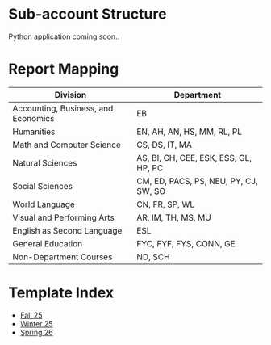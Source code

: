 # Sub-account Structure 

Python application coming soon.. 

# Report Mapping 

| Division                            | Department                              |
| ----------------------------------- | --------------------------------------- |
| Accounting, Business, and Economics | EB                                      |
| Humanities                          | EN, AH, AN, HS, MM, RL, PL              |
| Math and Computer Science           | CS, DS, IT, MA                      |
| Natural Sciences                    | AS, BI, CH, CEE, ESK, ESS, GL, HP, PC   |
| Social Sciences                     | CM, ED, PACS, PS, NEU, PY, CJ, SW, SO   |
| World Language                      | CN, FR, SP, WL                          | 
| Visual and Performing Arts          | AR, IM, TH, MS, MU                      |
| English as Second Language          | ESL                                     | 
| General Education                   | FYC, FYF, FYS, CONN, GE                 |
| Non-Department Courses              | ND, SCH                                 | 



# Template Index 
* [Fall 25](./SUBACCOUNT-25FA/)
* [Winter 25](./SUBACCOUNT-25WN/)
* [Spring 26](./SUBACCOUNT-26SP/)